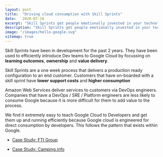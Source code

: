 ```yaml
---
layout: post
title:  "Driving cloud consumption with Skill Sprints"
date:   2020-07-16
excerpt: "Skill Sprints get people emotionally invested in your technology"
description: "Skill Sprints get people emotionally invested in your technology"
image: "/images/hello-google.svg"
sitemap: true
---
```


Skill Sprints have been in development for the past 2 years. They have been used to efficiently introduce Dev teams to Google Cloud by focussing on **learning outcomes**, **ownership** and **value delivery**.

Skill Sprints are a one week process that delivers a production ready configuration to an end customer. Customers that have on-boarded with a skill sprint have **lower support costs** and **higher consumption**

Amazon Web Services deliver services to customers via DevOps engineers. Companies that have a DevOps / SRE / Platform engineers are less likely to consume Google because it is more difficult for them to add value to the process.

We find it extremely easy to teach Google Cloud to Developers and get them up and running efficiently because Google cloud is engineered for direct consumption by developers. This follows the pattern that exists within Google.

<ul class="actions fit">
	<li><a href="/blog/fti-group" target="_blank" class="button fit">Case Study: FTI Group</a></li>
</ul>
<ul class="actions fit">
	<li><a href="/blog/camping-info" target="_blank" download class="button fit">Case Study: Camping.info</a></li>
</ul>

